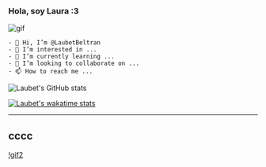 ### Hola, soy Laura :3 ###
![gif](https://media.giphy.com/media/LHZyixOnHwDDy/giphy.gif)


~~~
- 👋 Hi, I’m @LaubetBeltran
- 👀 I’m interested in ...
- 🌱 I’m currently learning ...
- 💞️ I’m looking to collaborate on ...
- 📫 How to reach me ...
~~~

<!---
LaubetBeltran/LaubetBeltran is a ✨ special ✨ repository because its `README.md` (this file) appears on your GitHub profile.
You can click the Preview link to take a look at your changes.
--->
![Laubet's GitHub stats](https://github-readme-stats.vercel.app/api?username=LaubetBeltran&show_icons=true)

[![Laubet's wakatime stats](https://github-readme-stats.vercel.app/api/wakatime?username=LaubetBeltran)](https://github.com/anuraghazra/github-readme-stats)

---
cccc
---
[!gif2](https://media.giphy.com/media/LQoL4nHVLzhw2YXMU6/giphy.gif)
